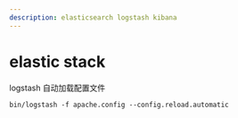 ```yaml
---
description: elasticsearch logstash kibana
---
```


# elastic stack



logstash 自动加载配置文件

```shell
bin/logstash -f apache.config --config.reload.automatic
```

